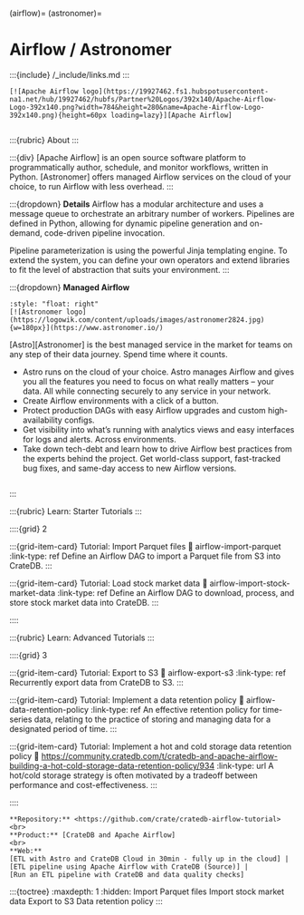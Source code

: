 (airflow)=
(astronomer)=
# Airflow / Astronomer

:::{include} /_include/links.md
:::

```{div} .float-right
[![Apache Airflow logo](https://19927462.fs1.hubspotusercontent-na1.net/hub/19927462/hubfs/Partner%20Logos/392x140/Apache-Airflow-Logo-392x140.png?width=784&height=280&name=Apache-Airflow-Logo-392x140.png){height=60px loading=lazy}][Apache Airflow]
```
```{div} .clearfix
```

:::{rubric} About
:::

:::{div}
[Apache Airflow] is an open source software platform to programmatically author,
schedule, and monitor workflows, written in Python.
[Astronomer] offers managed Airflow services on the cloud of your choice, to
run Airflow with less overhead.
:::

:::{dropdown} **Details**
Airflow has a modular architecture and uses a message queue to orchestrate an
arbitrary number of workers. Pipelines are defined in Python, allowing for
dynamic pipeline generation and on-demand, code-driven pipeline invocation.

Pipeline parameterization is using the powerful Jinja templating engine.
To extend the system, you can define your own operators and extend libraries
to fit the level of abstraction that suits your environment.
:::

:::{dropdown} **Managed Airflow**

```{div}
:style: "float: right"
[![Astronomer logo](https://logowik.com/content/uploads/images/astronomer2824.jpg){w=180px}](https://www.astronomer.io/)
```

[Astro][Astronomer] is the best managed service in the market for teams on any step of their data
journey. Spend time where it counts.

- Astro runs on the cloud of your choice. Astro manages Airflow and gives you all the
  features you need to focus on what really matters – your data. All while connecting
  securely to any service in your network.
- Create Airflow environments with a click of a button.
- Protect production DAGs with easy Airflow upgrades and custom high-availability configs.
- Get visibility into what’s running with analytics views and easy interfaces for logs
  and alerts. Across environments.
- Take down tech-debt and learn how to drive Airflow best practices from the experts
  behind the project. Get world-class support, fast-tracked bug fixes, and same-day
  access to new Airflow versions.

```{div} .clearfix
```

:::


:::{rubric} Learn: Starter Tutorials
:::

::::{grid} 2

:::{grid-item-card} Tutorial: Import Parquet files
:link: airflow-import-parquet
:link-type: ref
Define an Airflow DAG to import a Parquet file from S3 into CrateDB.
:::

:::{grid-item-card} Tutorial: Load stock market data
:link: airflow-import-stock-market-data
:link-type: ref
Define an Airflow DAG to download, process, and store stock market data
into CrateDB.
:::

::::


:::{rubric} Learn: Advanced Tutorials
:::

::::{grid} 3

:::{grid-item-card} Tutorial: Export to S3
:link: airflow-export-s3
:link-type: ref
Recurrently export data from CrateDB to S3.
:::

:::{grid-item-card} Tutorial: Implement a data retention policy
:link: airflow-data-retention-policy
:link-type: ref
An effective retention policy for time-series data, relating to the practice of
storing and managing data for a designated period of time.
:::

:::{grid-item-card} Tutorial: Implement a hot and cold storage data retention policy
:link: https://community.cratedb.com/t/cratedb-and-apache-airflow-building-a-hot-cold-storage-data-retention-policy/934
:link-type: url
A hot/cold storage strategy is often motivated by a tradeoff between performance
and cost-effectiveness.
:::

::::



```{seealso}
**Repository:** <https://github.com/crate/cratedb-airflow-tutorial>
<br>
**Product:** [CrateDB and Apache Airflow]
<br>
**Web:**
[ETL with Astro and CrateDB Cloud in 30min - fully up in the cloud] |
[ETL pipeline using Apache Airflow with CrateDB (Source)] |
[Run an ETL pipeline with CrateDB and data quality checks]
```


:::{toctree}
:maxdepth: 1
:hidden:
Import Parquet files <import-parquet>
Import stock market data <import-stock-market-data>
Export to S3 <export-s3>
Data retention policy <data-retention-policy>
:::


[CrateDB and Apache Airflow]: https://cratedb.com/integrations/cratedb-and-apache-airflow
[ETL pipeline using Apache Airflow with CrateDB (Source)]: https://github.com/astronomer/astro-cratedb-blogpost
[ETL with Astro and CrateDB Cloud in 30min - fully up in the cloud]: https://www.astronomer.io/blog/run-etlelt-with-airflow-and-cratedb/
[Run an ETL pipeline with CrateDB and data quality checks]: https://registry.astronomer.io/dags/etl_pipeline/
